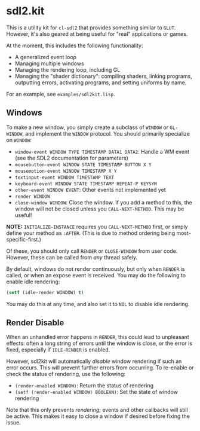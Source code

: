 # sdl2.kit

This is a utility kit for `cl-sdl2` that provides something similar to
`GLUT`.  However, it's also geared at being useful for "real"
applications or games.

At the moment, this includes the following functionality:

* A generalized event loop
* Managing multiple windows
* Managing the rendering loop, including GL
* Managing the "shader dictionary": compiling shaders, linking
  programs, outputting errors, activating programs, and setting
  uniforms by name.

For an example, see `examples/sdl2kit.lisp`.

## Windows

To make a new window, you simply create a subclass of `WINDOW` or
`GL-WINDOW`, and implement the `WINDOW` protocol.  You should
primarily specialize on `WINDOW`:

* `window-event WINDOW TYPE TIMESTAMP DATA1 DATA2`:  Handle a WM event
  (see the SDL2 documentation for parameters)
* `mousebutton-event WINDOW STATE TIMESTAMP BUTTON X Y`
* `mousemotion-event WINDOW TIMESTAMP X Y`
* `textinput-event WINDOW TIMESTAMP TEXT`
* `keyboard-event WINDOW STATE TIMESTAMP REPEAT-P KEYSYM`
* `other-event WINDOW EVENT`: Other events not implemented yet
* `render WINDOW`
* `close-window WINDOW`:  Close the window.  If you add a method to this, the window will not be closed unless you `CALL-NEXT-METHOD`.  This may be useful!

**NOTE:** `INITIALIZE-INSTANCE` requires you `CALL-NEXT-METHOD` first,
or simply define your method as `:AFTER`.  (This is due to method ordering being most-specific-first.)

Of these, you should only call `RENDER` or `CLOSE-WINDOW` from user
code.  However, these can be called from *any* thread safely.

By default, windows do not render continuously, but only when `RENDER`
is called, or when an expose event is received.  You may do the
following to enable idle rendering:

```lisp
(setf (idle-render WINDOW) t)
```

You may do this at any time, and also set it to `NIL` to disable idle
rendering.

## Render Disable

When an unhandled error happens in `RENDER`, this could lead to
unpleasant effects: often a long string of errors until the window is
close, or the error is fixed, especially if `IDLE-RENDER` is enabled.

However, sdl2kit will automatically *disable* window rendering if such
an error occurs.  This will prevent further errors from occurring.
To re-enable or check the status of rendering, use the following:

* `(render-enabled WINDOW)`: Return the status of rendering
* `(setf (render-enabled WINDOW) BOOLEAN)`: Set the state of window rendering

Note that this only prevents *rendering*; events and other callbacks
will still be active.  This makes it easy to close a window if desired
before fixing the issue.
